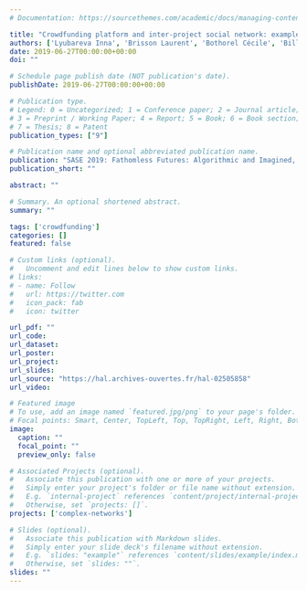 ```yaml
---
# Documentation: https://sourcethemes.com/academic/docs/managing-content/

title: "Crowdfunding platform and inter-project social network: example of Ulule"
authors: ['Lyubareva Inna', 'Brisson Laurent', 'Bothorel Cécile', 'Billot Romain']
date: 2019-06-27T00:00:00+00:00
doi: ""

# Schedule page publish date (NOT publication's date).
publishDate: 2019-06-27T00:00:00+00:00

# Publication type.
# Legend: 0 = Uncategorized; 1 = Conference paper; 2 = Journal article;
# 3 = Preprint / Working Paper; 4 = Report; 5 = Book; 6 = Book section;
# 7 = Thesis; 8 = Patent
publication_types: ["9"]

# Publication name and optional abbreviated publication name.
publication: "SASE 2019: Fathomless Futures: Algorithmic and Imagined, Jun 2019, New York City, United States"
publication_short: ""

abstract: ""

# Summary. An optional shortened abstract.
summary: ""

tags: ['crowdfunding']
categories: []
featured: false

# Custom links (optional).
#   Uncomment and edit lines below to show custom links.
# links:
# - name: Follow
#   url: https://twitter.com
#   icon_pack: fab
#   icon: twitter

url_pdf: ""
url_code:
url_dataset:
url_poster:
url_project:
url_slides:
url_source: "https://hal.archives-ouvertes.fr/hal-02505858"
url_video:

# Featured image
# To use, add an image named `featured.jpg/png` to your page's folder. 
# Focal points: Smart, Center, TopLeft, Top, TopRight, Left, Right, BottomLeft, Bottom, BottomRight.
image:
  caption: ""
  focal_point: ""
  preview_only: false

# Associated Projects (optional).
#   Associate this publication with one or more of your projects.
#   Simply enter your project's folder or file name without extension.
#   E.g. `internal-project` references `content/project/internal-project/index.md`.
#   Otherwise, set `projects: []`.
projects: ['complex-networks']

# Slides (optional).
#   Associate this publication with Markdown slides.
#   Simply enter your slide deck's filename without extension.
#   E.g. `slides: "example"` references `content/slides/example/index.md`.
#   Otherwise, set `slides: ""`.
slides: ""
---
```

